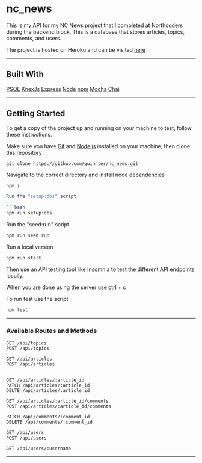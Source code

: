 # nc_news

This is my API for my NC News project that I completed at Northcoders during the backend block. This is a database that stores articles, topics, comments, and users. 

The project is hosted on Heroku and can be visited [here](https://lauraq-nc-news.herokuapp.com/api/articles)

---

## Built With
[PSQL](https://www.postgresql.org/docs/9.2/app-psql.html)
[KnexJs](https://knexjs.org/)
[Express](https://expressjs.com/)
[Node](https://nodejs.org/en/)
[npm](https://www.npmjs.com/get-npm)
[Mocha](https://mochajs.org/)
[Chai](https://www.chaijs.com/)

---

## Getting Started

To get a copy of the project up and running on your machine to test, follow these instructions.

Make sure you have [Git](https://git-scm.com/) and [Node.js](https://nodejs.org/en/) installed on your machine, then clone this repository

```
git clone https://github.com/quinnter/nc_news.git
```

Navigate to the correct directory and install node dependencies

```bash
npm i

Run the "setup:dbs" script

```bash
npm run setup:dbs
```

Run the "seed:run" script

```bash
npm run seed:run
```

Run a local version

```
npm run start
```

Then use an API testing tool like [Insomnia](https://support.insomnia.rest/) to test the different API endpoints locally.

When you are done using the server use ctrl + c

To run test use the script

```
npm test
```

---

### Available Routes and Methods

```http
GET /api/topics
POST /api/topics

GET /api/articles
POST /api/articles


GET /api/articles/:article_id
PATCH /api/articles/:article_id
DELTE /api/articles/:article_id

GET /api/articles/:article_id/comments
POST /api/articles/:article_id/comments

PATCH /api/comments/:comment_id
DELETE /api/comments/:comment_id

GET /api/users
POST /api/users

GET /api/users/:username

```

---



